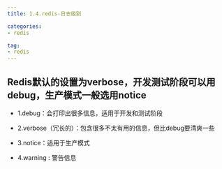 ```yaml
---
title: 1.4.redis-日志级别

categories:
- redis

tag:
- redis
---
```



## Redis默认的设置为verbose，开发测试阶段可以用debug，生产模式一般选用notice

* 1.debug：会打印出很多信息，适用于开发和测试阶段

* 2.verbose（冗长的）：包含很多不太有用的信息，但比debug要清爽一些

* 3.notice：适用于生产模式

* 4.warning : 警告信息
